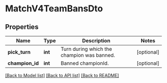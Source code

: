 # MatchV4TeamBansDto

## Properties
Name | Type | Description | Notes
------------ | ------------- | ------------- | -------------
**pick_turn** | **int** | Turn during which the champion was banned. | [optional] 
**champion_id** | **int** | Banned championId. | [optional] 

[[Back to Model list]](../README.md#documentation-for-models) [[Back to API list]](../README.md#documentation-for-api-endpoints) [[Back to README]](../README.md)


